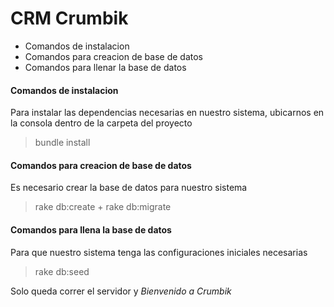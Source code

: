 # CRM Crumbik

* Comandos de instalacion
* Comandos para creacion de base de datos
* Comandos para llenar la base de datos

#### Comandos de instalacion

Para instalar las dependencias necesarias en nuestro sistema, ubicarnos en la consola
dentro de la carpeta del proyecto

  > bundle install

#### Comandos para creacion de base de datos

Es necesario crear la base de datos para nuestro sistema

  > rake db:create + rake db:migrate

#### Comandos para llena la base de datos

Para que nuestro sistema tenga las configuraciones iniciales necesarias

 > rake db:seed

Solo queda correr el servidor y *Bienvenido a Crumbik*
